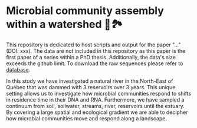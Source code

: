# Microbial community assembly within a watershed :microbe::national_park:

This repository is dedicated to host scripts and output for the paper "..." (DOI: xxx).
The data are not included in this repository as this paper is the first paper of a series within a PhD thesis.
Additionally, the data's size exceeds the github limit. To download the raw sequences please refer to [database]().

In this study we have investigated a natural river in the North-East of Québec that was dammed with 3 reservoirs over 3 years.
This unique setting allows us to investigate how microbial communities respond to shifts in residence time in their DNA and RNA.
Furthermore, we have sampled a continuum from soil, soilwater, streams, river, reservoirs until the estuary.
By covering a large spatial and ecological gradient we are able to decipher how microbial communities move and respond along a landscape.
